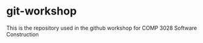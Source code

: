 # git-workshop
This is the repository used in the github workshop for COMP 3028 Software Construction